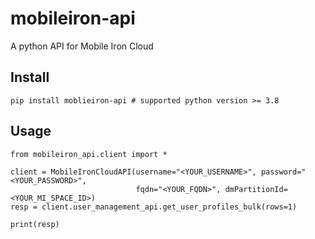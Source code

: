 # mobileiron-api
A python API for Mobile Iron Cloud

## Install



    pip install moblieiron-api # supported python version >= 3.8


## Usage


    
    from mobileiron_api.client import *    

    client = MobileIronCloudAPI(username="<YOUR_USERNAME>", password="<YOUR_PASSWORD>",
                                fqdn="<YOUR_FQDN>", dmPartitionId=<YOUR_MI_SPACE_ID>)
    resp = client.user_management_api.get_user_profiles_bulk(rows=1)

    print(resp)



